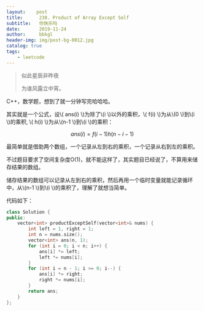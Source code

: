 ```yaml
---
layout:    post
title:      238. Product of Array Except Self
subtitle:   你快乐吗
date:       2019-11-24
author:     bbkgl
header-img: img/post-bg-0012.jpg
catalog: true
tags:
    - leetcode
---
```


>似此星辰非昨夜
>
>为谁风露立中宵。

C++，数学题，想到了就一分钟写完哈哈哈。

其实就是一个公式，设\\( ans(i) \\)为除了\\(i \\)以外的乘积，\\( f(i) \\)为从\\(0 \\)到\\(i \\)的乘积, \\( h(i) \\)为从\\(n-1 \\)到\\(i \\)的乘积：

$$ ans(i) = f(i-1)h(n - i - 1) ​$$

最简单就是借助两个数组，一个记录从左到右的乘积，一个记录从右到左的乘积。

不过题目要求了空间复杂度O(1)，就不能这样了，其实题目已经说了，不算用来储存结果的数组。

储存结果的数组可以记录从左到右的乘积，然后再用一个临时变量就能记录循环中，从\\(n-1 \\)到\\(i \\)的乘积了，理解了就想当简单。

代码如下：

```cpp
class Solution {
public:
    vector<int> productExceptSelf(vector<int>& nums) {
        int left = 1, right = 1;
        int n = nums.size();
        vector<int> ans(n, 1);
        for (int i = 0; i < n; i++) {
            ans[i] *= left;
            left *= nums[i];
        }
        for (int i = n - 1; i >= 0; i--) {
            ans[i] *= right;
            right *= nums[i];
        }
        return ans;
    }
};
```

